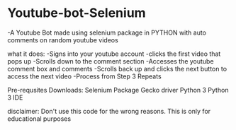 # Youtube-bot-Selenium

-A Youtube Bot made using selenium package in PYTHON with auto comments on random youtube videos

what it does:
-Signs into your youtube account
-clicks the first video that pops up
-Scrolls down to the comment section
-Accesses the youtube comment box and comments 
-Scrolls back up and clicks the next button to access the next video 
-Process from Step 3 Repeats

Pre-requsites Downloads:
Selenium Package
Gecko driver
Python 3 
Python 3 IDE

disclaimer: Don't use this code for the wrong reasons. This is only for educational purposes


